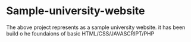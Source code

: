 # Sample-university-website
The above project represents as a sample university website.
it has been build o he foundaions of basic HTML/CSS/JAVASCRIPT/PHP
                                                              
